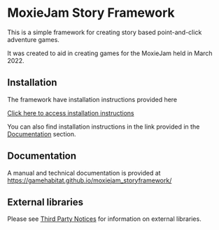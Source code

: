 # MoxieJam Story Framework

This is a simple framework for creating story based point-and-click adventure games.

It was created to aid in creating games for the MoxieJam held in March 2022.

## Installation

The framework have installation instructions provided here

[Click here to access installation instructions](Documentation~/manual/install.md)

You can also find installation instructions in the link provided in the [Documentation](#documentation) section.

## Documentation

A manual and technical documentation is provided at https://gamehabitat.github.io/moxiejam_storyframework/ 

## External libraries

Please see [Third Party Notices](Third%20Party%20Notices.md) for information on external libraries.
